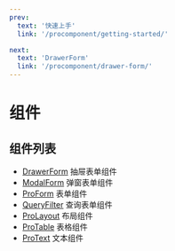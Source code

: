 ```yaml
---
prev:
  text: '快速上手'
  link: '/procomponent/getting-started/'

next:
  text: 'DrawerForm'
  link: '/procomponent/drawer-form/'
---
```


# 组件

## 组件列表

- [DrawerForm](./drawer-form/) 抽屉表单组件
- [ModalForm](./modal-form/) 弹窗表单组件
- [ProForm](./pro-form/) 表单组件
- [QueryFilter](./query-filter/) 查询表单组件
- [ProLayout](./pro-layout/) 布局组件
- [ProTable](./pro-table/) 表格组件
- [ProText](./pro-text/) 文本组件
